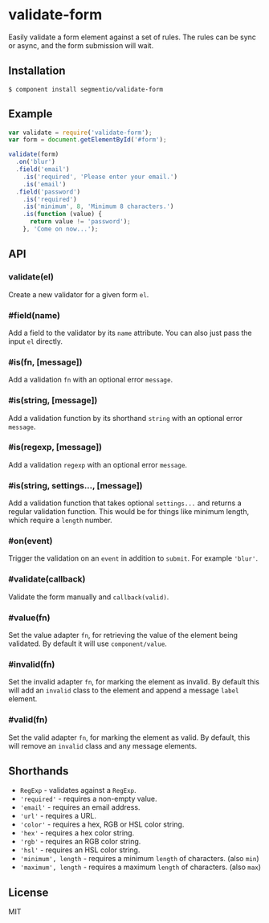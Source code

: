 
# validate-form

  Easily validate a form element against a set of rules. The rules can be sync or async, and the form submission will wait.

## Installation

    $ component install segmentio/validate-form

## Example
  
```js
var validate = require('validate-form');
var form = document.getElementById('#form');

validate(form)
  .on('blur')
  .field('email')
    .is('required', 'Please enter your email.')
    .is('email')
  .field('password')
    .is('required')
    .is('minimum', 8, 'Minimum 8 characters.')
    .is(function (value) {
      return value != 'password');
    }, 'Come on now...');
```

## API

### validate(el)
  
  Create a new validator for a given form `el`.

### #field(name)
  
  Add a field to the validator by its `name` attribute. You can also just pass the input `el` directly.

### #is(fn, [message])
  
  Add a validation `fn` with an optional error `message`.

### #is(string, [message])

  Add a validation function by its shorthand `string` with an optional error `message`.

### #is(regexp, [message])
  
  Add a validation `regexp` with an optional error `message`.

### #is(string, settings..., [message])

  Add a validation function that takes optional `settings...` and returns a regular validation function. This would be for things like minimum length, which require a `length` number.

### #on(event)

  Trigger the validation on an `event` in addition to `submit`. For example `'blur'`.

### #validate(callback)
  
  Validate the form manually and `callback(valid)`.

### #value(fn)
  
  Set the value adapter `fn`, for retrieving the value of the element being validated. By default it will use `component/value`.

### #invalid(fn)
  
  Set the invalid adapter `fn`, for marking the element as invalid. By default this will add an `invalid` class to the element and append a message `label` element.

### #valid(fn)
  
  Set the valid adapter `fn`, for marking the element as valid. By default, this will remove an `invalid` class and any message elements.

## Shorthands

  * `RegExp` - validates against a `RegExp`.
  * `'required'` - requires a non-empty value.
  * `'email'` - requires an email address.
  * `'url'` - requires a URL.
  * `'color'` - requires a hex, RGB or HSL color string.
  * `'hex'` - requires a hex color string.
  * `'rgb'` - requires an RGB color string.
  * `'hsl'` - requires an HSL color string.
  * `'minimum', length`  - requires a minimum `length` of characters. (also `min`)
  * `'maximum', length` - requires a maximum `length` of characters. (also `max`)

## License

  MIT
